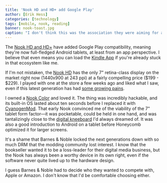 ```yaml
---
title: 'Nook HD and HD+ add Google Play'
author: [Erik Hess]
categories: [technology]
tags: [mobile, nook, reading]
banner: nook-toast.jpg
caption: "I don't think this was the association they were aiming for at the Nook marketing meeting. [Barnes & Noble](http://www.barnesandnoble.com/p/nook-hd-barnes-noble/1110060426)"
---
```


The [Nook HD and HD+](http://www.barnesandnoble.com/u/nook/379003208) have added Google Play compatibility, meaning they're now full-fledged Android tablets, at least from an app perspective. I believe that even means you can load the [Kindle App](https://play.google.com/store/apps/details?id=com.amazon.kindle&hl=en) if you're already stuck in that ecosystem like me. 

If I'm not mistaken, the [Nook HD](http://www.barnesandnoble.com/u/Compare-NOOKs/379003181) has the only 7" retina-class display on the market right now (1440x900 at 243 ppi) at a fairly compelling price ($199 - $229). I played with one at the store a few weeks ago and liked what I saw, even if this latest generation has had [some growing pains](http://www.theverge.com/2012/10/30/3571394/barnes-noble-nook-hd-review).

I owned a [Nook Color](http://en.wikipedia.org/wiki/Nook_Color) and loved it. The thing was incredibly hackable, and its built-in OS lasted about ten seconds before I replaced it with [CyanogenMod](http://www.cyanogenmod.org/). That early Nook convinced me of the viability of the 7" tablet form factor&mdash;it was pocketable, could be held in one hand, and was tantalizingly close to the [digital kneeboard](http://www.macstories.net/stories/ipad-in-real-life-erik-hess-f-5n-tiger-ii-pilot/?utm_source=feedburner&utm_medium=feed&utm_campaign=Feed%3A+macstoriesnet+%28MacStories%29) I'd always dreamed of. It was also a good introduction to Android on a tablet before Honeycomb optimized it for larger screens.

It's a shame that Barnes & Noble locked the next generations down with so much DRM that the modding community lost interest. I know that the bookseller wanted it to be a loss-leader for their digital media business, but the Nook has always been a worthy device in its own right, even if the software never quite lived up to the hardware design. 

I guess Barnes & Noble had to decide who they wanted to compete with, Apple or Amazon. I don't know that I'd be comfortable choosing either.